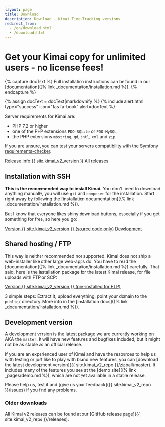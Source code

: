 ```yaml
---
layout: page
title: Download
description: Download - Kimai Time-Tracking versions
redirect_from:
  - /en/download.html
  - /download.html
---
```


# Get your Kimai copy for unlimited users - no license fees!

{% capture docText %}
Full installation instructions can be found in our [documentation]({% link _documentation/installation.md %}).
{% endcapture %}

{% assign docText = docText|markdownify %}
{% include alert.html type="success" icon="fas fa-book" alert=docText %}

Server requirements for Kimai are: 

- PHP 7.2 or higher 
- one of the PHP extensions `PDO-SQLite` or `PDO-MySQL`
- the PHP extensions `mbstring`, `gd`, `intl`, `xml` and `zip`

If you are unsure, you can test your servers compatibility with the [Symfony requirements-checker](http://symfony.com/doc/current/reference/requirements.html).

<a href="{{ site.kimai_v2_repo }}/releases/tag/{{ site.kimai_v2_version }}" class="btn btn-secondary"><i class="fab fa-github"></i> Release info {{ site.kimai_v2_version }} </a>
<a href="{{ site.kimai_v2_repo }}/releases" class="btn btn-secondary"><i class="fab fa-github"></i> All releases </a>

## Installation with SSH 

**This is the recommended way to install Kimai.** 
You don't need to download anything manually, you will use `git` and `composer` for the installation.
Start right away by following the [installation documentation]({% link _documentation/installation.md %}).  
 
But I know that everyone likes shiny download buttons, especially if you get something for free, so here you go:

<a href="{{ site.kimai_v2_repo }}/archive/{{ site.kimai_v2_version }}.zip" class="btn btn-primary"><i class="fas fa-download"></i> Version {{ site.kimai_v2_version }} (source code only)</a>
<a href="{{ site.kimai_v2_repo }}/zipball/master" class="btn btn-secondary"><i class="fas fa-download"></i> Development</a>

## Shared hosting / FTP

This way is neither recommended nor supported. 
Kimai does not ship a web-installer like other large web-apps do.
You have to read the [documentation]({% link _documentation/installation.md %}) carefully.
That said, here is the installation package for the latest Kimai release, for file uploads with FTP or SCP: 

<a href="{{ site.kimai_v2_repo }}/releases/download/{{ site.kimai_v2_version }}/kimai-release-{{ site.kimai_v2_version }}.zip" class="btn btn-primary"><i class="fas fa-download"></i> Version {{ site.kimai_v2_version }} (pre-installed for FTP)</a>

3 simple steps: Extract it, upload everything, point your domain to the `public/` directory. 
More info in the [installation docs]({% link _documentation/installation.md %}). 

## Development version

A development version is the latest package we are currently working on AKA the `master`. 
It will have new features and bugfixes included, but it might not be as stable as an official release.

If you are an experienced user of Kimai and have the resources to help us with testing or just like to play with brand new features,
you can [download the latest development version]({{ site.kimai_v2_repo }}/zipball/master).
It includes many of the features you see at the [demo site]({% link _pages/demo.md %}), which are not yet available in a stable release.

Please help us, test it and [give us your feedback]({{ site.kimai_v2_repo }}/issues) if you find any problems.

### Older downloads


All Kimai v2 releases can be found at our [GitHub release page]({{ site.kimai_v2_repo }}/releases).